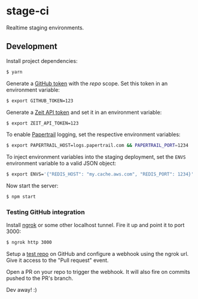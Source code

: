 # stage-ci

Realtime staging environments.

## Development

Install project dependencies:

```bash
$ yarn
```

Generate a [GitHub token](https://github.com/settings/tokens) with the *repo*
scope. Set this token in an environment variable:

```bash
$ export GITHUB_TOKEN=123
```

Generate a [Zeit API token](https://zeit.co/account#api-tokens) and set it in an
environment variable:

```bash
$ export ZEIT_API_TOKEN=123
```

To enable [Papertrail](https://papertrailapp.com/) logging, set the respective
environment variables:

```bash
$ export PAPERTRAIL_HOST=logs.papertrail.com && PAPERTRAIL_PORT=1234
```

To inject environment variables into the staging deployment, set the `ENVS`
environment variable to a valid JSON object:

```bash
$ export ENVS='{"REDIS_HOST": "my.cache.aws.com", "REDIS_PORT": 1234}'
```

Now start the server:

```bash
$ npm start
```
### Testing GitHub integration

Install [ngrok](https://ngrok.com/) or some other localhost tunnel. Fire it up
and point it to port 3000:

```bash
$ ngrok http 3000
```

Setup a [test repo](https://github.com/zpnk/hello-world) on GitHub and configure
a webhook using the ngrok url. Give it access to the "Pull request" event.

Open a PR on your repo to trigger the webhook. It will also fire on commits
pushed to the PR's branch.

Dev away! :)
